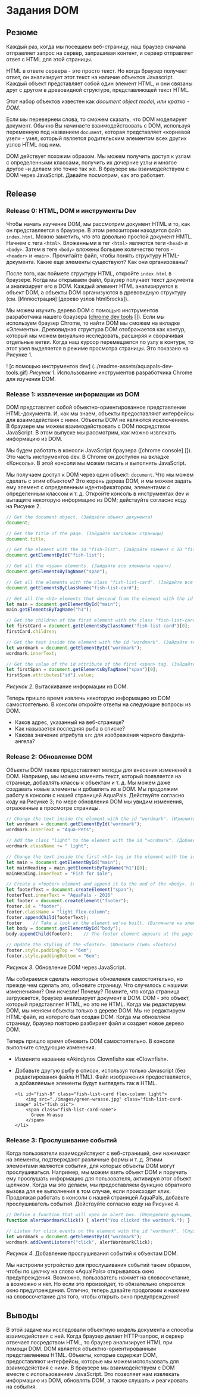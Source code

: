 # Задания DOM

## Резюме
Каждый раз, когда мы посещаем веб-страницу, наш браузер сначала отправляет запрос на сервер, запрашивая контент, и сервер отправляет ответ с HTML для этой страницы.

HTML в ответе сервера - это просто текст. Но когда браузер получает ответ, он анализирует этот текст на наличие объектов Javascript. Каждый объект представляет собой один элемент HTML, и они связаны друг с другом в древовидной структуре, представляющей текст HTML.

Этот набор объектов известен как  *document object model, или кратко - DOM.*

Если мы перевернем слова, то сможем сказать, что DOM моделирует документ. Обычно Вы начинаете взаимодействовать с DOM, используя переменную под названием `document`, которая представляет «корневой узел» - узел, который является родительским элементом всех других узлов HTML под ним.

DOM действует похожим образом. Мы можем получить доступ к узлам с определенными классами, получить их дочерние узлы и многое другое –и делаем это точно так же. В браузере мы взаимодействуем с DOM через JavaScript. Давайте посмотрим, как это работает.

## Release

### Release 0: HTML, DOM и инструменты Dev

Чтобы начать изучение DOM, мы рассмотрим документ HTML и то, как он представляется в браузере. В этом репозитории находится файл `index.html`. Можно заметить, что это довольно простой документ HMTL. Начнем с тега `<html>`. Вложенными в тег `<html>` являются теги `<head>` и `<body>`. Затем в теге `<body>` вложены большее количество тегов - `<header>` и `<main>`. Прочитайте файл, чтобы понять структуру HTML-документа. Какие еще элементы существуют? Как они организованы?

После того, как поймете структуру HTML, откройте `index.html` в браузере. Когда мы открываем файл, браузер получает текст документа и анализирует его в DOM. Каждый элемент HTML анализируется в объект DOM, а объекты DOM организуются в древовидную структуру (см. [Иллюстрация] [дерево узлов html5rocks]).

Мы можем изучить дерево DOM с помощью инструментов разработчика нашего браузера ([chrome dev tools] []). Если мы используем браузер Chrome, то найти DOM мы сможем на вкладке «Элементы». Древовидная структура DOM отображается как контур, который мы можем визуально исследовать, расширяя и сворачивая отдельные ветви. Когда наш курсор перемещается по узлу в контуре, то этот узел выделяется в режиме просмотра страницы. Это показано на Рисунке 1.

! [с помощью инструментов dev] (../readme-assets/aquapals-dev-tools.gif)
*Рисунок 1*. Использование инструментов разработчика Chrome для изучения DOM.

### Release 1: извлечение информации из DOM

DOM представляет собой объектно-ориентированное представление HTML-документа. И, как мы знаем, объекты предоставляют интерфейсы для взаимодействия с ними. Объекты DOM не являются исключением. В браузере мы можем взаимодействовать с DOM посредством JavaScript. В этом выпуске мы рассмотрим, как можно извлекать информацию из DOM.

Мы будем работать в консоли JavaScript браузера ([chrome console] []). Это часть инструментов dev. В Chrome он доступен на вкладке «Консоль». В этой консоли мы можем писать и выполнять JavaScript.

Мы получаем доступ к DOM через один объект: `document`. Что мы можем сделать с этим объектом? Это корень дерева DOM, и мы можем задать ему элемент с определенным идентификатором, элементами с определенным классом и т. д. Откройте консоль в инструментах dev и вытащите некоторую информацию из DOM; действуйте согласно коду на Рисунке 2.

```js
// Get the document object. (Зайдайте объект документа)
document;

// Get the title of the page. (Зайдайте заголовок страницы)
document.title;

// Get the element with the id "fish-list". (Зайдайте элемент с ID "fish-list")
document.getElementById("fish-list");

// Get all the <span> elements. (Зайдайте все элементы <span>)
document.getElementsByTagName("span");

// Get all the elements with the class "fish-list-card". (Зайдайте все элементы класса "fish-list-card".)
document.getElementsByClassName("fish-list-card");

// Get all the <h1> elements that descend from the element with the id "main". (Зайдайте все <h1> элементы, которые идут ниже эелемента с ID "main)
let main = document.getElementById("main");
main.getElementsByTagName("h1");

// Get the children of the first element with the class "fish-list-card". (Зайдайте дочерний элемент первого элемента с классом "fish-list-card".)
let firstCard = document.getElementsByClassName("fish-list-card")[0];
firstCard.children;

// Get the text inside the element with the id "wordmark". (Зайдайте текст внутри элемента с ID “wordmark")
let wordmark = document.getElementById("wordmark");
wordmark.innerText;

// Get the value of the id attribute of the first <span> tag. (Зайдайте значения атрибута ID первого <span> тега)
let firstSpan = document.getElementsByTagName("span")[0];
firstSpan.attributes["id"].value;
```
*Рисунок 2*.  Вытаскивание информации из DOM.

Теперь пришло время извлечь некоторую информацию из DOM самостоятельно. В консоли откройте ответы на следующие вопросы из DOM.

- Каков адрес, указанный на веб-странице?
- Как называется последняя рыба в списке?
- Какова значение атрибута `src` для изображения черного бандита-ангела?


### Release 2: Обновление DOM

Объекты DOM также предоставляют методы для внесения изменений в DOM. Например, мы можем изменять текст, который появляется на странице, добавлять классы к объектам и т. д. Мы можем даже создавать новые элементы и добавлять их в DOM. Мы продолжим работу в консоли с нашей страницей AquaPals. Действуйте согласно коду на Рисунке 3; по мере обновления DOM мы увидим изменения, отраженные в просмотре страницы.

```js
// Change the text inside the element with the id "wordmark". (Измените текст внутри элемента с ID “wordmark")
let wordmark = document.getElementById("wordmark");
wordmark.innerText = "Aqua-Pets";

// Add the class "light" to the element with the id "wordmark". (Добавьте класс "light" элементу с ID “wordmark")
wordmark.className += " light";

// Change the text inside the first <h1> tag in the element with the id "main". (Измените текст внутри первого <h1> тега в элементе с ID "main")
let main = document.getElementById("main");
let mainHeading = main.getElementsByTagName("h1")[0];
mainHeading.innerText = "Fish for $ale";

// Create a <footer> element and append it to the end of the <body>. (Создайте элемент <footer> и прикрепите его к концу <body>)
let footerText = document.createElement("span");
footerText.innerText = "AquaPals - 2016"
let footer = document.createElement("footer");
footer.id = "footer";
footer.className = "light flex-column";
footer.appendChild(footerText);
footer    // Take a look at the element we've built. (Взгляните на элемент, который создали)
let body = document.getElementById("body");
body.appendChild(footer);    // The footer element appears at the page view bottom.

// Update the styling of the <footer>. (Обновите стиль <footer>)
footer.style.paddingTop = "6em";
footer.style.paddingBottom = "6em";
```
*Рисунок 3*.  Обновление DOM через JavaScript.

Мы собираемся сделать некоторые обновления самостоятельно, но прежде чем сделать это, обновите страницу. Что случилось с нашими изменениями? Они исчезли! Почему? Помните, что когда страница загружается, браузер анализирует документ в DOM. DOM - это объект, который представляет HTML, но это не HTML. Когда мы редактируем DOM, мы меняем объекты только в дереве DOM. Мы не редактируем HTML-файл, из которого был создан DOM. Когда мы обновляем страницу, браузер повторно разбирает файл и создает новое дерево DOM.

Теперь пришло время обновить DOM самостоятельно. В консоли выполните следующие изменения.

- Измените название «Akindynos Clownfish» как «Clownfish».
- Добавьте другую рыбу в список, используя только Javascript (без редактирования файла HTML). Файл изображения предоставляется, а добавляемые элементы будут выглядеть так в HTML.

  ```
  <li id="fish-9" class="fish-list-card flex-column light">
      <img src="./images/green-wrasse.jpg" class="fish-list-card-image" alt="fish pic">
      <span class="fish-list-card-name">
        Green Wrasse
      </span>
  </li>
  ```

### Release 3: Прослушивание событий

Когда пользователи взаимодействуют с веб-страницей, они нажимают на элементы, подтверждают различные формы и т. д. Этими элементами являются события, для которых объекты DOM могут прослушиваться. Например, мы можем взять объект DOM и поручить ему прослушать информацию для пользователя, активируя этот объект щелчком. Когда мы это делаем, мы предоставляем функцию обратного вызова для ее выполнения в том случае, если происходит клик. Продолжая работать в консоли с нашей страницей AquaPals, добавьте прослушиватель событий. Действуйте согласно коду на Рисунке 4.


```js
// Define a function that will open an alert box. (Определите функцию, которая будет открываться в качестве предупреждения)
function alertWordmarkClick() { alert("You clicked the wordmark."); }

// Listen for click events on the element with the id "wordmark". (Слушайте клики на события с элементами, имеющими ID "wordmark")
let wordmark = document.getElementById("wordmark");
wordmark.addEventListener("click", alertWordmarkClick);
```
*Рисунок 4*.  Добавление прослушивания событий к объектам DOM.

Мы настроили устройство для прослушивания событий таким образом, чтобы по щелчку на слово «AqualPals» открывалось окно предупреждения. Возможно, пользователь нажмет на словосочетание, а возможно и нет. Но если это произойдет, то обязательно откроется окно предупреждения.
Отлично, теперь давайте продолжим и нажмем на словосочетание для того, чтобы открыть окно предупреждения!


## Выводы

В этой задаче мы исследовали объектную модель документа и способы взаимодействия с ней. Когда браузер делает HTTP-запрос, и сервер отвечает посредством HTML, то браузер анализирует HTML при помощи DOM. DOM является объектно-ориентированным представлением HTML. Объекты, которые содержат DOM, предоставляют интерфейсы, которые мы можем использовать для взаимодействия с ними. В браузере мы взаимодействуем с DOM вместе с использованием JavaScript. Это позволяет нам извлекать информацию из DOM, обновлять DOM, а также слушать и реагировать на события.


[chrome консоль]: https://developer.chrome.com/devtools#console
[chrome dev tools]: https://developer.chrome.com/devtools
[html5rocks tree tree]: http://www.html5rocks.com/en/tutorials/internals/howbrowserswork/#DOM
